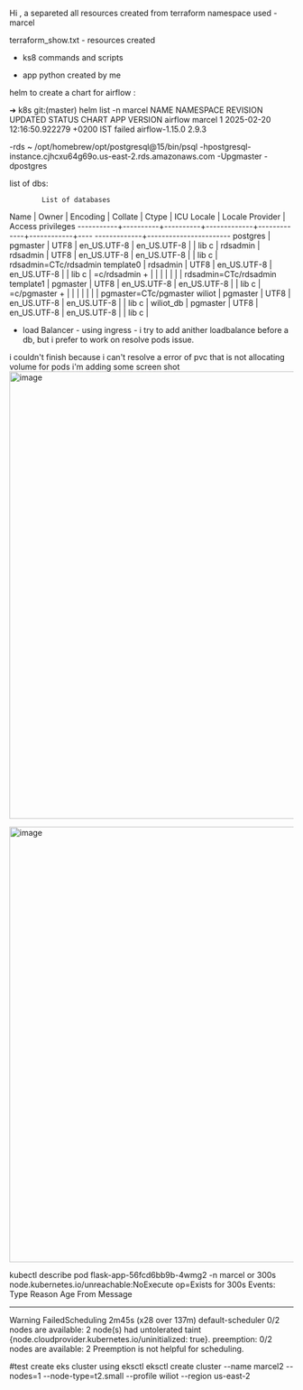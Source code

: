 Hi , a separeted all resources created  from terraform 
namespace used - marcel 

terraform_show.txt - resources created 

- ks8 commands and scripts

- app python created by me


helm to create a chart for airflow :

➜  k8s git:(master) helm list -n marcel
NAME      NAMESPACE       REVISION        UPDATED                                 STATUS  CHART           APP VERSION
airflow marcel          1               2025-02-20 12:16:50.922279 +0200 IST    failed  airflow-1.15.0  2.9.3


-rds 
~ /opt/homebrew/opt/postgresql@15/bin/psql -hpostgresql-instance.cjhcxu64g69o.us-east-2.rds.amazonaws.com -Upgmaster -dpostgres

list of dbs:

            List of databases
   Name    |  Owner   | Encoding |   Collate   |    Ctype    | ICU Locale | Locale Provider |   Access privileges
-----------+----------+----------+-------------+-------------+------------+----
-------------+-----------------------
 postgres  | pgmaster | UTF8     | en_US.UTF-8 | en_US.UTF-8 |            | lib
c            |
 rdsadmin  | rdsadmin | UTF8     | en_US.UTF-8 | en_US.UTF-8 |            | lib
c            | rdsadmin=CTc/rdsadmin
 template0 | rdsadmin | UTF8     | en_US.UTF-8 | en_US.UTF-8 |            | lib
c            | =c/rdsadmin          +
           |          |          |             |             |            |
             | rdsadmin=CTc/rdsadmin
 template1 | pgmaster | UTF8     | en_US.UTF-8 | en_US.UTF-8 |            | lib
c            | =c/pgmaster          +
           |          |          |             |             |            |
             | pgmaster=CTc/pgmaster
 wiliot    | pgmaster | UTF8     | en_US.UTF-8 | en_US.UTF-8 |            | lib
c            |
 wiliot_db | pgmaster | UTF8     | en_US.UTF-8 | en_US.UTF-8 |            | lib
c            |

- load Balancer - using ingress -  i try to add anither loadbalance before a db, but i prefer to work on resolve pods issue. 


i couldn't finish because i can't resolve a error of pvc that is not allocating volume for pods 
i'm adding some screen shot 
<img width="793" alt="image" src="https://github.com/user-attachments/assets/3dd39992-b059-4f69-93d7-98b658ab68ae" />

<img width="772" alt="image" src="https://github.com/user-attachments/assets/b7b076a6-87c2-4ca7-a68e-fb2bd51116c8" />




 kubectl describe pod flask-app-56fcd6bb9b-4wmg2 -n marcel
or 300s
                             node.kubernetes.io/unreachable:NoExecute op=Exists for 300s
Events:
  Type     Reason            Age                    From               Message
  ----     ------            ----                   ----               -------
  Warning  FailedScheduling  2m45s (x28 over 137m)  default-scheduler  0/2 nodes are available: 2 node(s) had untolerated taint 
  {node.cloudprovider.kubernetes.io/uninitialized: true}. 
  preemption: 0/2 nodes are available: 2 Preemption is not helpful for scheduling.





  #test create eks cluster using eksctl 
eksctl create cluster --name marcel2  --nodes=1 --node-type=t2.small --profile wiliot --region us-east-2



